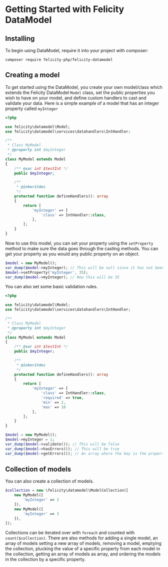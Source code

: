 # Getting Started with Felicity DataModel

## Installing

To begin using DataModel, require it into your project with composer:

```shell
composer require felicity-php/felicity-datamodel
```

## Creating a model

To get started using the DataModel, you create your own model/class which extends the Felicity DataModel `Model` class, set the public properties you wish to have on your model, and define custom handlers to cast and validate your data. Here is a simple example of a model that has an integer property called `myInteger`

```php
<?php

use felicity\datamodel\Model;
use felicity\datamodel\services\datahandlers\IntHandler;

/**
 * Class MyModel
 * @property int $myInteger
 */
class MyModel extends Model
{
    /** @var int $testInt */
    public $myInteger;

    /**
     * @inheritdoc
     */
    protected function defineHandlers(): array
    {
        return [
            'myInteger' => [
                'class' => IntHandler::class,
            ],
        ];
    }
}
```

Now to use this model, you can set your property using the `setProperty` method to make sure the data goes through the casting methods. You can get your property as you would any public property on an object.

```php
$model = new MyModel();
var_dump($model->myInteger); // This will be null since it has not been set yet
$model->setProperty('myInteger', 35);
var_dump($model->myInteger); // Now this will be 35
```

You can also set some basic validation rules.

```php
<?php

use felicity\datamodel\Model;
use felicity\datamodel\services\datahandlers\IntHandler;

/**
 * Class MyModel
 * @property int $myInteger
 */
class MyModel extends Model
{
    /** @var int $testInt */
    public $myInteger;

    /**
     * @inheritdoc
     */
    protected function defineHandlers(): array
    {
        return [
            'myInteger' => [
                'class' => IntHandler::class,
                'required' => true,
                'min' => 2,
                'max' => 10
            ],
        ];
    }
}

$model = new MyModel();
$model->myInteger = 1;
var_dump($model->validate()); // This will be false
var_dump($model->hasErrors()); // This will be true
var_dump($model->getErrors()); // An array where the key is the property with errors and the value is an array of the errors for that property
```

## Collection of models

You can also create a collection of models.

```php
$collection = new \felicity\datamodel\ModelCollection([
    new MyModel([
        'myInteger' => 2
    ]),
    new MyModel([
        'myInteger' => 3
    ]),
]);
```

Collections can be iterated over with `foreach` and counted with `count($collection)`. There are also methods for adding a single model, an array of models setting a new array of models, removing a model, emptying the collection, plucking the value of a specific property from each model in the collection, getting an array of models as array, and ordering the models in the collection by a specific property.
